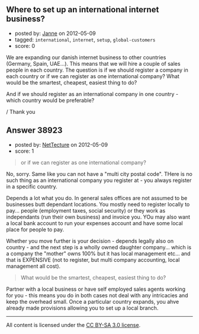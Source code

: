 ## Where to set up an international internet business?

- posted by: [Janne](https://stackexchange.com/users/-1/17877-janne) on 2012-05-09
- tagged: `international`, `internet`, `setup`, `global-customers`
- score: 0

We are expanding our danish internet business to other countries (Germany, Spain, UAE...). This means that we will hire a couple of sales people in each country. The question is if we should register a company in each country or if we can register as one international company? What would be the smartest, cheapest, easiest thing to do?

And if we should register as an international company in one country - which country would be preferable? 

/ Thank you


## Answer 38923

- posted by: [NetTecture](https://stackexchange.com/users/-1/3350-nettecture) on 2012-05-09
- score: 1

> or if we can register as one international company?

No, sorry. Same like you can not have a "multi city postal code". THere is no such thing as an international company you register at - you always register in a specific country.

Depends a lot what you do. In general sales offices are not assumed to be businesses butt dependant locations. You mostly need to register locally to pay... people (employment taxes, social security) or they work as independants (run their own business) and invoice you. YOu may also want a local bank account to run your expenses account and have some local place for people to pay.

Whether you move further is your decision - depends legally also on country - and the next step is a wholly owned daughter company... which is a company the "mother" owns 100% but it has local management etc... and that is EXPENSIVE (not to register, but multi company accounting, local management all cost).

> What would be the smartest, cheapest, easiest thing to do?

Partner with a local business or have self employed sales agents working for you - this means you do in both cases not deal with any intricacies and keep the overhead small. Once a particular country expands, you ahve already made provisions allowing you to set up a local branch.



---

All content is licensed under the [CC BY-SA 3.0 license](https://creativecommons.org/licenses/by-sa/3.0/).
